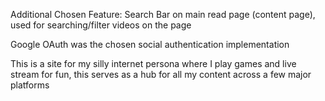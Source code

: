 Additional Chosen Feature: Search Bar on main read page (content page), used for searching/filter videos on the page 

Google OAuth was the chosen social authentication implementation 

This is a site for my silly internet persona where I play games and live stream for fun, this serves as a hub for all my content across a few major platforms 

